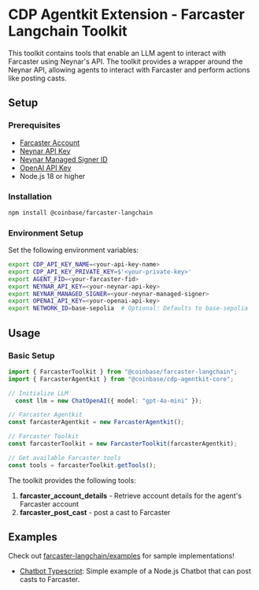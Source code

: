 # CDP Agentkit Extension - Farcaster Langchain Toolkit

This toolkit contains tools that enable an LLM agent to interact with Farcaster using Neynar's API. The toolkit provides a wrapper around the Neynar API, allowing agents to interact with Farcaster and perform actions like posting casts.

## Setup

### Prerequisites

- [Farcaster Account](https://docs.farcaster.xyz/developers/guides/accounts/create-account)
- [Neynar API Key](https://neynar.com)
- [Neynar Managed Signer ID](https://docs.neynar.com/docs/integrate-managed-signers)
- [OpenAI API Key](https://platform.openai.com/docs/quickstart#create-and-export-an-api-key)
- Node.js 18 or higher

### Installation

```bash
npm install @coinbase/farcaster-langchain
```

### Environment Setup

Set the following environment variables:

```bash
export CDP_API_KEY_NAME=<your-api-key-name>
export CDP_API_KEY_PRIVATE_KEY=$'<your-private-key>'
export AGENT_FID=<your-farcaster-fid>
export NEYNAR_API_KEY=<your-neynar-api-key>
export NEYNAR_MANAGED_SIGNER=<your-neynar-managed-signer>
export OPENAI_API_KEY=<your-openai-api-key>
export NETWORK_ID=base-sepolia  # Optional: Defaults to base-sepolia
```

## Usage

### Basic Setup

```typescript
import { FarcasterToolkit } from "@coinbase/farcaster-langchain";
import { FarcasterAgentkit } from "@coinbase/cdp-agentkit-core";

// Initialize LLM
  const llm = new ChatOpenAI({ model: "gpt-4o-mini" });

// Farcaster Agentkit
const farcasterAgentkit = new FarcasterAgentkit();

// Farcaster Toolkit
const farcasterToolkit = new FarcasterToolkit(farcasterAgentkit);

// Get available Farcaster tools
const tools = farcasterToolkit.getTools();
```

The toolkit provides the following tools:

1.  **farcaster_account_details**          - Retrieve account details for the agent's Farcaster account
2.  **farcaster_post_cast**             - post a cast to Farcaster


## Examples

Check out [farcaster-langchain/examples](./examples) for sample implementations!
- [Chatbot Typescript](./examples/chatbot-typescript/README.md): Simple example of a Node.js Chatbot that can post casts to Farcaster.
